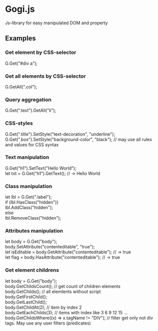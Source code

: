 # Gogi.js  
Js-library for easy manipulated DOM and property

## Examples  
### Get element by CSS-selector  
  G.Get("#div a");  

### Get all elements by CSS-selector    
  G.GetAll(".col");  

### Query aggregation  
  G.Get(".text").GetAll("li");  

### CSS-styles
  G.Get(".title").SetStyle("text-decoration", "underline");  
  G.Get(".box").SetStyle("background-color", "black"); // may use all rules and values for CSS syntax

### Text manipulation  
  G.Get("h1").SetText("Hello World");  
  let txt = G.Get("h1").GetText(); // -> Hello World  

### Class manipulation
  let lbl = G.Get(".label");  
  if (lbl.HasClass("hidden"))  
    lbl.AddClass("hidden");  
  else  
    lbl.RemoveClass("hidden");  

### Attributes manipulation  
  let body = G.Get("body");  
  body.SetAttribute("contenteditable", "true");  
  let isEditable = body.GetAttribute("contenteditable"); // -> true  
  let flag = body.HasAttribute("contenteditable"); // -> true  

### Get element childrens  
  let body = G.Get("body");  
  body.GetChildsCount(); // get count of children elements  
  body.GetChilds(); // all elemtents without script  
  body.GetFirstChild();  
  body.GetLastChild();  
  body.GetChildAt(2); // item by index 2  
  body.GetEachChilds(3); // items with index like 3 6 9 12 15 ...  
  body.GetChildsWhere((x) => x.tagName != "DIV"); // filter get only not div tags. May use any user filters (predicates)  
